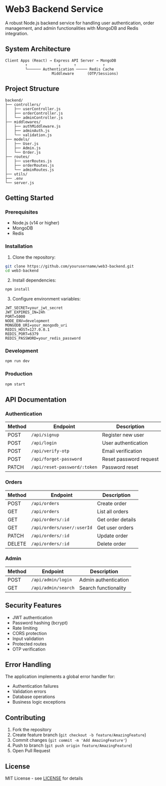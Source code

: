 # Web3 Backend Service

A robust Node.js backend service for handling user authentication, order management, and admin functionalities with MongoDB and Redis integration.

## System Architecture
```
Client Apps (React) → Express API Server → MongoDB
         ↑              ↓      ↑            ↑
         └────── Authentication ───── Redis Cache
                     Middleware      (OTP/Sessions)
```

## Project Structure
```
backend/
├── controllers/
│   ├── userController.js
│   ├── orderController.js
│   └── adminController.js
├── middlewares/
│   ├── authMiddleware.js
│   ├── adminAuth.js
│   └── validation.js
├── models/
│   ├── User.js
│   ├── Admin.js
│   └── Order.js
├── routes/
│   ├── userRoutes.js
│   ├── orderRoutes.js
│   └── adminRoutes.js
├── utils/
├── .env
└── server.js
```

## Getting Started

### Prerequisites
- Node.js (v14 or higher)
- MongoDB
- Redis

### Installation

1. Clone the repository:
```bash
git clone https://github.com/yourusername/web3-backend.git
cd web3-backend
```

2. Install dependencies:
```bash
npm install
```

3. Configure environment variables:
```env
JWT_SECRET=your_jwt_secret
JWT_EXPIRES_IN=24h
PORT=5000
NODE_ENV=development
MONGODB_URI=your_mongodb_uri
REDIS_HOST=127.0.0.1
REDIS_PORT=6379
REDIS_PASSWORD=your_redis_password
```

### Development
```bash
npm run dev
```

### Production
```bash
npm start
```

## API Documentation

### Authentication
| Method | Endpoint | Description |
|--------|----------|-------------|
| POST | `/api/signup` | Register new user |
| POST | `/api/login` | User authentication |
| POST | `/api/verify-otp` | Email verification |
| POST | `/api/forgot-password` | Reset password request |
| PATCH | `/api/reset-password/:token` | Password reset |

### Orders
| Method | Endpoint | Description |
|--------|----------|-------------|
| POST | `/api/orders` | Create order |
| GET | `/api/orders` | List all orders |
| GET | `/api/orders/:id` | Get order details |
| GET | `/api/orders/user/:userId` | Get user orders |
| PATCH | `/api/orders/:id` | Update order |
| DELETE | `/api/orders/:id` | Delete order |

### Admin
| Method | Endpoint | Description |
|--------|----------|-------------|
| POST | `/api/admin/login` | Admin authentication |
| GET | `/api/admin/search` | Search functionality |

## Security Features

- JWT authentication
- Password hashing (bcrypt)
- Rate limiting
- CORS protection
- Input validation
- Protected routes
- OTP verification

## Error Handling

The application implements a global error handler for:
- Authentication failures
- Validation errors
- Database operations
- Business logic exceptions

## Contributing

1. Fork the repository
2. Create feature branch (`git checkout -b feature/AmazingFeature`)
3. Commit changes (`git commit -m 'Add AmazingFeature'`)
4. Push to branch (`git push origin feature/AmazingFeature`)
5. Open Pull Request

## License

MIT License - see [LICENSE](LICENSE) for details